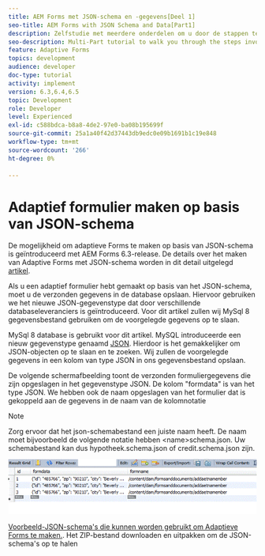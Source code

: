 ```yaml
---
title: AEM Forms met JSON-schema en -gegevens[Deel 1]
seo-title: AEM Forms with JSON Schema and Data[Part1]
description: Zelfstudie met meerdere onderdelen om u door de stappen te laten lopen die nodig zijn voor het maken van een adaptief formulier met JSON-schema en het opvragen van de verzonden gegevens.
seo-description: Multi-Part tutorial to walk you through the steps involved in creating Adaptive Form with JSON schema and querying the submitted data.
feature: Adaptive Forms
topics: development
audience: developer
doc-type: tutorial
activity: implement
version: 6.3,6.4,6.5
topic: Development
role: Developer
level: Experienced
exl-id: c588bdca-b8a8-4de2-97e0-ba08b195699f
source-git-commit: 25a1a40f42d37443db9edc0e09b1691b1c19e848
workflow-type: tm+mt
source-wordcount: '266'
ht-degree: 0%

---
```


# Adaptief formulier maken op basis van JSON-schema


De mogelijkheid om adaptieve Forms te maken op basis van JSON-schema is geïntroduceerd met AEM Forms 6.3-release. De details over het maken van Adaptive Forms met JSON-schema worden in dit detail uitgelegd [artikel](https://experienceleague.adobe.com/docs/experience-manager-65/forms/adaptive-forms-advanced-authoring/adaptive-form-json-schema-form-model.html).

Als u een adaptief formulier hebt gemaakt op basis van het JSON-schema, moet u de verzonden gegevens in de database opslaan. Hiervoor gebruiken we het nieuwe JSON-gegevenstype dat door verschillende databaseleveranciers is geïntroduceerd. Voor dit artikel zullen wij MySql 8 gegevensbestand gebruiken om de voorgelegde gegevens op te slaan.

MySql 8 database is gebruikt voor dit artikel. MySQL introduceerde een nieuw gegevenstype genaamd [JSON](https://dev.mysql.com/doc/refman/8.0/en/json.html). Hierdoor is het gemakkelijker om JSON-objecten op te slaan en te zoeken. Wij zullen de voorgelegde gegevens in een kolom van type JSON in ons gegevensbestand opslaan.

De volgende schermafbeelding toont de verzonden formuliergegevens die zijn opgeslagen in het gegevenstype JSON. De kolom &quot;formdata&quot; is van het type JSON. We hebben ook de naam opgeslagen van het formulier dat is gekoppeld aan de gegevens in de naam van de kolomnotatie

>[!NOTE]
>
>Zorg ervoor dat het json-schemabestand een juiste naam heeft. De naam moet bijvoorbeeld de volgende notatie hebben &lt;name>schema.json. Uw schemabestand kan dus hypotheek.schema.json of credit.schema.json zijn.


![datastast](assets/datastored.gif)


[Voorbeeld-JSON-schema&#39;s die kunnen worden gebruikt om Adaptieve Forms te maken.](assets/samplejsonschemas.zip). Het ZIP-bestand downloaden en uitpakken om de JSON-schema&#39;s op te halen
